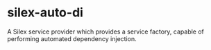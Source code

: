 silex-auto-di
=============

A Silex service provider which provides a service factory, capable of performing automated dependency injection.
